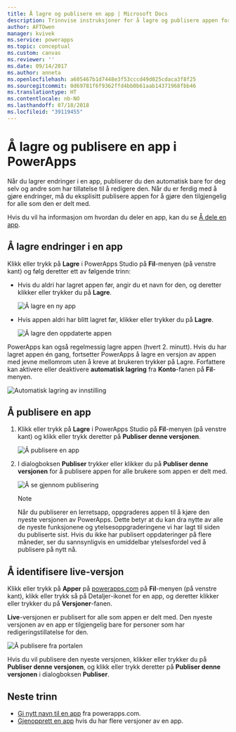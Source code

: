 ```yaml
---
title: Å lagre og publisere en app | Microsoft Docs
description: Trinnvise instruksjoner for å lagre og publisere appen for app- opprettere
author: AFTOwen
manager: kvivek
ms.service: powerapps
ms.topic: conceptual
ms.custom: canvas
ms.reviewer: ''
ms.date: 09/14/2017
ms.author: anneta
ms.openlocfilehash: a605467b1d7448e3f53cccd49d025cdaca3f8f25
ms.sourcegitcommit: 0d69781f6f9362ffd4bb0b61aab14371968fbb46
ms.translationtype: HT
ms.contentlocale: nb-NO
ms.lasthandoff: 07/18/2018
ms.locfileid: "39119455"
---
```

# <a name="save-and-publish-an-app-in-powerapps"></a>Å lagre og publisere en app i PowerApps
Når du lagrer endringer i en app, publiserer du den automatisk bare for deg selv og andre som har tillatelse til å redigere den. Når du er ferdig med å gjøre endringer, må du eksplisitt publisere appen for å gjøre den tilgjengelig for alle som den er delt med.

Hvis du vil ha informasjon om hvordan du deler en app, kan du se [Å dele en app](share-app.md).

## <a name="save-changes-to-an-app"></a>Å lagre endringer i en app
Klikk eller trykk på **Lagre** i PowerApps Studio på **Fil**-menyen (på venstre kant) og følg deretter ett av følgende trinn:

* Hvis du aldri har lagret appen før, angir du et navn for den, og deretter klikker eller trykker du på **Lagre**.

    ![Å lagre en ny app](./media/save-publish-app/save-as.png)
* Hvis appen aldri har blitt lagret før, klikker eller trykker du på **Lagre**.  

    ![Å lagre den oppdaterte appen](./media/save-publish-app/save-app.png)

PowerApps kan også regelmessig lagre appen (hvert 2. minutt). Hvis du har lagret appen én gang, fortsetter PowerApps å lagre en versjon av appen med jevne mellomrom uten å kreve at brukeren trykker på Lagre. Forfattere kan aktivere eller deaktivere **automatisk lagring** fra **Konto**-fanen på **Fil**-menyen.

![Automatisk lagring av innstilling](./media/save-publish-app/autosave.png)

## <a name="publish-an-app"></a>Å publisere en app
1. Klikk eller trykk på **Lagre** i PowerApps Studio på **Fil**-menyen (på venstre kant) og klikk eller trykk deretter på **Publiser denne versjonen**.

    ![Å publisere en app](./media/save-publish-app/publish-app.png)
2. I dialogboksen **Publiser** trykker eller klikker du på **Publiser denne versjonen** for å publisere appen for alle brukere som appen er delt med.

   ![Å se gjennom publisering](./media/save-publish-app/publish-review.png)

   > [!NOTE]
   > Når du publiserer en lerretsapp, oppgraderes appen til å kjøre den nyeste versjonen av PowerApps. Dette betyr at du kan dra nytte av alle de nyeste funksjonene og ytelsesoppgraderingene vi har lagt til siden du publiserte sist. Hvis du ikke har publisert oppdateringer på flere måneder, ser du sannsynligvis en umiddelbar ytelsesfordel ved å publisere på nytt nå.

## <a name="identify-the-live-version"></a>Å identifisere live-versjon
Klikk eller trykk på **Apper** på [powerapps.com](https://web.powerapps.com) på **Fil**-menyen (på venstre kant), klikk eller trykk så på Detaljer-ikonet for en app, og deretter klikker eller trykker du på **Versjoner**-fanen.

**Live**-versjonen er publisert for alle som appen er delt med. Den nyeste versjonen av en app er tilgjengelig bare for personer som har redigeringstillatelse for den.

![Å publisere fra portalen](./media/save-publish-app/publish-portal.png)

Hvis du vil publisere den nyeste versjonen, klikker eller trykker du på **Publiser denne versjonen**, og klikk eller trykk deretter på **Publiser denne versjonen** i dialogboksen **Publiser**.

## <a name="next-steps"></a>Neste trinn
* [Gi nytt navn til en app](set-name-tile.md) fra powerapps.com.
* [Gjenopprett en app](restore-an-app.md) hvis du har flere versjoner av en app.
